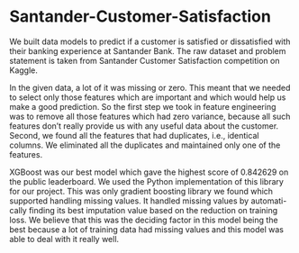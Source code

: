 # Santander-Customer-Satisfaction

We built data models to predict if a customer is satisfied or dissatisfied with their banking experience at Santander Bank. The raw dataset and problem statement is taken from Santander Customer Satisfaction competition on Kaggle.

In the given data, a lot of it was missing or zero. This meant that we needed to select only those features which are important and which would help us make a good prediction. So the first step we took in feature engineering was to remove all those features which had zero variance, because all such features don’t really provide us with any useful data about the customer. Second, we found all the features that had duplicates, i.e., identical columns. We eliminated all the duplicates and maintained only one of the features.

XGBoost was our best model which gave the highest score of 0.842629 on the public leaderboard. We used the Python implementation of this library for our project. This was only gradient boosting library we found which supported handling missing values. It handled missing values by automati- cally finding its best imputation value based on the reduction on training loss. We believe that this was the deciding factor in this model being the best because a lot of training data had missing values and this model was able to deal with it really well.

